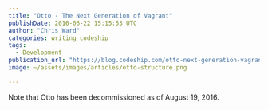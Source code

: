 ```yaml
---
title: "Otto - The Next Generation of Vagrant"
publishDate: 2016-06-22 15:15:53 UTC
author: "Chris Ward"
categories: writing codeship
tags:
  - Development
publication_url: "https://blog.codeship.com/otto-next-generation-vagrant/"
image: ~/assets/images/articles/otto-structure.png

---
```

Note that Otto has been decommissioned as of August 19, 2016.


